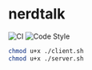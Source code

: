 # nerdtalk

![CI](https://github.com/ethanuppal/nerdtalk/workflows/ci.yaml/badge.svg)
![Code Style](https://github.com/ethanuppal/nerdtalk/actions/workflows/clippy.yaml/badge.svg)

```sh
chmod u+x ./client.sh
chmod u+x ./server.sh
```
